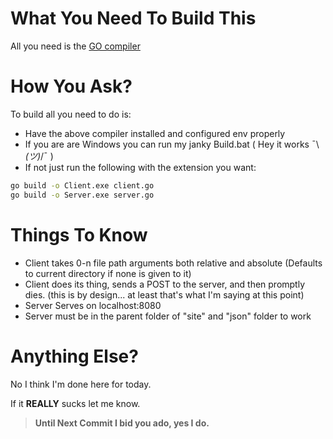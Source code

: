 # What You Need To Build This
All you need is the [GO compiler](https://golang.org/dl/)

# How You Ask?
To build all you need to do is: 
* Have the above compiler installed and configured env properly
* If you are are Windows you can run my janky Build.bat ( Hey it works ¯\\_(ツ)_/¯ )
* If not just run the following with the extension you want:

```bash
go build -o Client.exe client.go
go build -o Server.exe server.go
```

# Things To Know
* Client takes 0-n file path arguments both relative and absolute 
    (Defaults to current directory if none is given to it)
* Client does its thing, sends a POST to the server, and then promptly dies.
    (this is by design... at least that's what I'm saying at this point)
* Server Serves on localhost:8080 
* Server must be in the parent folder of "site" and "json" folder to work

# Anything Else?
No I think I'm done here for today.

If it **REALLY** sucks let me know.

> __Until Next Commit I bid you ado, yes I do.__
